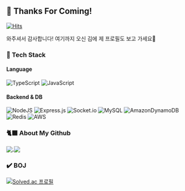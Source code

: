 ## 👋 Thanks For Coming!  
[![Hits](https://hits.seeyoufarm.com/api/count/incr/badge.svg?url=https%3A%2F%2Fgithub.com%2FWalkers15&count_bg=%2379C83D&title_bg=%23555555&icon=pinboard.svg&icon_color=%238FC851&title=hits+%2823%2F03%2F13+%7E%29&edge_flat=false)](https://hits.seeyoufarm.com)

와주셔서 감사합니다! 여기까지 오신 김에 제 프로필도 보고 가세요💫
### 🚀 Tech Stack
#### Language
![TypeScript](https://img.shields.io/badge/typescript-%23007ACC.svg?style=for-the-badge&logo=typescript&logoColor=white)
![JavaScript](https://img.shields.io/badge/javascript-%23323330.svg?style=for-the-badge&logo=javascript&logoColor=%23F7DF1E)
#### Backend & DB
![NodeJS](https://img.shields.io/badge/node.js-6DA55F?style=for-the-badge&logo=node.js&logoColor=white)
![Express.js](https://img.shields.io/badge/express.js-%23404d59.svg?style=for-the-badge&logo=express&logoColor=%2361DAFB)
![Socket.io](https://img.shields.io/badge/Socket.io-black?style=for-the-badge&logo=socket.io&badgeColor=010101)
![MySQL](https://img.shields.io/badge/mysql-%2300f.svg?style=for-the-badge&logo=mysql&logoColor=white)
![AmazonDynamoDB](https://img.shields.io/badge/Amazon%20DynamoDB-4053D6?style=for-the-badge&logo=Amazon%20DynamoDB&logoColor=white)
![Redis](https://img.shields.io/badge/redis-%23DD0031.svg?style=for-the-badge&logo=redis&logoColor=white)
![AWS](https://img.shields.io/badge/AWS-%23FF9900.svg?style=for-the-badge&logo=amazon-aws&logoColor=white)

### 🐈‍⬛ About My Github
<p align="left">
  <span><a href="https://github.com/anuraghazra/github-readme-stats" target='_blank'>
    <img align="center" src="https://github-readme-stats.vercel.app/api?username=Walkers15&show_icons=true&hide=issues&line_height=24" />
    </a></span>
  <span><a href="https://github.com/anuraghazra/github-readme-stats" target='_blank'>
    <img align="center" src="https://github-readme-stats.vercel.app/api/top-langs/?username=Walkers15&layout=compact&langs_count=6&card_width=260" />
    </a></span>
  <br/> 
</p>

### ✔️ BOJ
[![Solved.ac
프로필](http://mazassumnida.wtf/api/v2/generate_badge?boj=qortmd7777)](https://solved.ac/qortmd7777)
<!--
**Walkers15/Walkers15** is a ✨ _special_ ✨ repository because its `README.md` (this file) appears on your GitHub profile.

Here are some ideas to get you started:

- 🔭 I’m currently working on ...
- 🌱 I’m currently learning ...
- 👯 I’m looking to collaborate on ...
- 🤔 I’m looking for help with ...
- 💬 Ask me about ...
- 📫 How to reach me: ...
- 😄 Pronouns: ...
- ⚡ Fun fact: ...
-->
